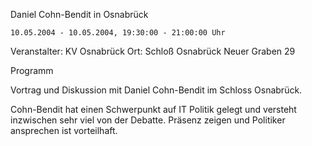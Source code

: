 Daniel Cohn-Bendit in Osnabrück

`10.05.2004 - 10.05.2004, 19:30:00 - 21:00:00 Uhr`

Veranstalter: KV Osnabrück Ort: Schloß Osnabrück Neuer Graben 29

Programm

Vortrag und Diskussion mit Daniel Cohn-Bendit im Schloss Osnabrück.

Cohn-Bendit hat einen Schwerpunkt auf IT Politik gelegt und versteht
inzwischen sehr viel von der Debatte. Präsenz zeigen und Politiker
ansprechen ist vorteilhaft.
